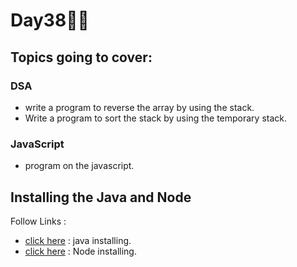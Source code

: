 # Day38🧑‍💻
## Topics going to cover: 
### DSA
- write a program to reverse the array by using the stack.
- Write a program to sort the stack by using the temporary stack.

### JavaScript
- program on the javascript.

## Installing the Java and Node 
Follow Links : 
- [click here](https://www.java.com/en/download/help/download_options.html) : java installing.
- [click here](https://nodejs.org/en/download) : Node installing.